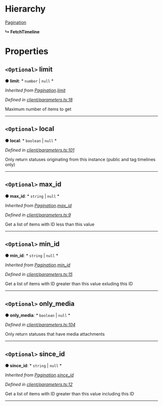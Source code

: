 

# Hierarchy

 [Pagination](_client_parameters_.pagination.md)

**↳ FetchTimeline**

# Properties

<a id="limit"></a>

## `<Optional>` limit

**● limit**: * `number` &#124; `null`
*

*Inherited from [Pagination](_client_parameters_.pagination.md).[limit](_client_parameters_.pagination.md#limit)*

*Defined in [client/parameters.ts:18](https://github.com/lagunehq/core/blob/daa242c/src/client/parameters.ts#L18)*

Maximum number of items to get

___
<a id="local"></a>

## `<Optional>` local

**● local**: * `boolean` &#124; `null`
*

*Defined in [client/parameters.ts:101](https://github.com/lagunehq/core/blob/daa242c/src/client/parameters.ts#L101)*

Only return statuses originating from this instance (public and tag timelines only)

___
<a id="max_id"></a>

## `<Optional>` max_id

**● max_id**: * `string` &#124; `null`
*

*Inherited from [Pagination](_client_parameters_.pagination.md).[max_id](_client_parameters_.pagination.md#max_id)*

*Defined in [client/parameters.ts:9](https://github.com/lagunehq/core/blob/daa242c/src/client/parameters.ts#L9)*

Get a list of items with ID less than this value

___
<a id="min_id"></a>

## `<Optional>` min_id

**● min_id**: * `string` &#124; `null`
*

*Inherited from [Pagination](_client_parameters_.pagination.md).[min_id](_client_parameters_.pagination.md#min_id)*

*Defined in [client/parameters.ts:15](https://github.com/lagunehq/core/blob/daa242c/src/client/parameters.ts#L15)*

Get a list of items with ID greater than this value exluding this ID

___
<a id="only_media"></a>

## `<Optional>` only_media

**● only_media**: * `boolean` &#124; `null`
*

*Defined in [client/parameters.ts:104](https://github.com/lagunehq/core/blob/daa242c/src/client/parameters.ts#L104)*

Only return statuses that have media attachments

___
<a id="since_id"></a>

## `<Optional>` since_id

**● since_id**: * `string` &#124; `null`
*

*Inherited from [Pagination](_client_parameters_.pagination.md).[since_id](_client_parameters_.pagination.md#since_id)*

*Defined in [client/parameters.ts:12](https://github.com/lagunehq/core/blob/daa242c/src/client/parameters.ts#L12)*

Get a list of items with ID greater than this value including this ID

___

